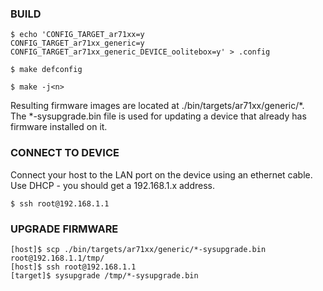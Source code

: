 ### BUILD
```
$ echo 'CONFIG_TARGET_ar71xx=y
CONFIG_TARGET_ar71xx_generic=y
CONFIG_TARGET_ar71xx_generic_DEVICE_oolitebox=y' > .config
```
```
$ make defconfig
```
```
$ make -j<n>
```
Resulting firmware images are located at ./bin/targets/ar71xx/generic/*.  
The *-sysupgrade.bin file is used for updating a device that already has firmware installed on it.


### CONNECT TO DEVICE
Connect your host to the LAN port on the device using an ethernet cable.  Use DHCP - you should get a 192.168.1.x address.
```
$ ssh root@192.168.1.1
```

### UPGRADE FIRMWARE
```
[host]$ scp ./bin/targets/ar71xx/generic/*-sysupgrade.bin root@192.168.1.1/tmp/
[host]$ ssh root@192.168.1.1
[target]$ sysupgrade /tmp/*-sysupgrade.bin
```
